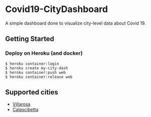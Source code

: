 # Covid19-CityDashboard

A simple dashboard done to visualize city-level data about Covid 19.

## Getting Started

### Deploy on Heroku (and docker)

```
$ heroku container:login
$ heroku create my-city-dash
$ heroku container:push web
$ heroku container:release web

```

## Supported cities
* [Villarosa](https://covidvillarosa.herokuapp.com/)
* [Calascibetta](https://covidcalascibetta.herokuapp.com/)
